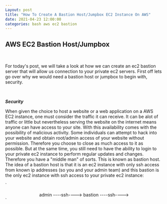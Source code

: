 ```yaml
---
Layout: post 
title: "How To Create A Bastion Host/Jumpbox EC2 Instance On AWS"
date: 2021-04-23 12:00:00
categories: bash aws ec2 bastion
---
```


## **AWS EC2 Bastion Host/Jumpbox**

<br>

For today's post, we will take a look at how we can create an ec2 bastion server that will allow us connection to your private ec2 servers. First off lets go over why we would need a bastion host or jumpbox to begin with, security.

<br>

**_Security_**


When given the choice to host a website or a web application on a AWS EC2 instance, one must consider the traffic it can receive. It can be alot of traffic or little but nevertheless serving the website on the internet means anyone can have access to your site. With this availability comes with the possibility of malicious activity. Some individuals can attempt to hack into your website and obtain root/admin access of your website without permission. Therefore you choose to close as much access to it as possible. But at the same time, you still need to have the ability to login to your private ec2 instance to perform regular updates and changes. Therefore you have a "middle man" of sorts. This is known as bastion host. The idea of a bastion host is that it is an ec2 instance with only ssh access from known ip addresses (so you and your admin team) and this bastion is the only ec2 instance with ssh access to your private ec2 instance: 

`
<center>admin ----ssh----> bastion ----ssh----></center>
`